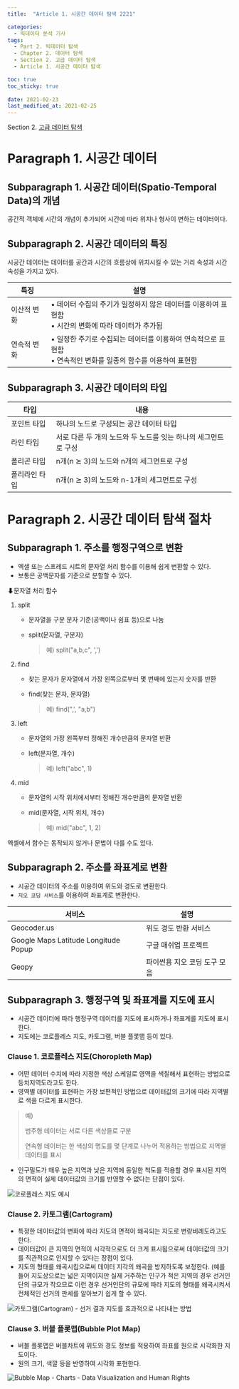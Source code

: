 ```yaml
---
title:  "Article 1. 시공간 데이터 탐색 2221"

categories:
  - 빅데이터 분석 기사
tags: 
  - Part 2. 빅데이터 탐색
  - Chapter 2. 데이터 탐색
  - Section 2. 고급 데이터 탐색
  - Article 1. 시공간 데이터 탐색

toc: true
toc_sticky: true
 
date: 2021-02-23
last_modified_at: 2021-02-25
---
```


Section 2. [고급 데이터 탐색]()

# Paragraph 1. 시공간 데이터

## Subparagraph 1. 시공간 데이터(Spatio-Temporal Data)의 개념

공간적 객체에 시간의 개념이 추가되어 시간에 따라 위치나 형사이 변하는 데이터이다.

## Subparagraph 2. 시공간 데이터의 특징

시공간 데이터는 데이터를 공간과 시간의 흐름상에 위치시킬 수 있는 거리 속성과 시간 속성을 가지고 있다.

| 특징        | 설명                                                         |
| ----------- | ------------------------------------------------------------ |
| 이산적 변화 | • 데이터 수집의 주기가 일정하지 않은 데이터를 이용하여 표현함<br />• 시간의 변화에 따라 데이터가 추가됨 |
| 연속적 변화 | • 일정한 주기로 수집되는 데이터를 이용하여 연속적으로 표현함<br />• 연속적인 변화를 일종의 함수를 이용하여 표현함 |

## Subparagraph 3. 시공간 데이터의 타입

| 타입          | 내용                                                         |
| ------------- | ------------------------------------------------------------ |
| 포인트 타입   | 하나의 노드로 구성되는 공간 데이터 타입                      |
| 라인 타입     | 서로 다른 두 개의 노드와 두 노드를 잇는 하나의 세그먼트로 구성 |
| 폴리곤 타입   | n개(n ⪰ 3)의 노드와 n개의 세그먼트로 구성                    |
| 폴리라인 타입 | n개(n ⪰ 3)의 노드와 n-1개의 세그먼트로 구성                  |

# Paragraph 2. 시공간 데이터 탐색 절차

## Subparagraph 1. 주소를 행정구역으로 변환

- 엑셀 또는 스프레드 시트의 문자열 처리 함수를 이용해 쉽게 변환할 수 있다.
- 보통은 공백문자를 기준으로 분할할 수 있다.

⬇문자열 처리 함수

1. split

   - 문자열을 구분 문자 기준(공백이나 쉼표 등)으로 나눔

   - split(문자열, 구분자)

     > 예) split("a,b,c", ',')

2. find

   - 찾는 문자가 문자열에서 가장 왼쪽으로부터 몇 번째에 있는지 숫자를 반환

   - find(찾는 문자, 문자열)

     > 예) find(",', "a,b")

3. left

   - 문자열의 가장 왼쪽부터 정해진 개수만큼의 문자열 반환

   - left(문자열, 개수)

     > 예) left("abc", 1)

4. mid

   - 문자열의 시작 위치에서부터 정해진 개수만큼의 문자열 반환

   - mid(문자열, 시작 위치, 개수)

     > 예) mid("abc", 1, 2)

엑셀에서 함수는 동작되지 않거나 문법이 다를 수도 있다.

## Subparagraph 2. 주소를 좌표계로 변환

- 시공간 데이터의 주소를 이용하여 위도와 경도로 변환한다.
- `지오 코딩 서비스`를 이용하여 좌표계로 변환한다.

| 서비스                               | 설명                         |
| ------------------------------------ | ---------------------------- |
| Geocoder.us                          | 위도 경도 반환 서비스        |
| Google Maps Latitude Longitude Popup | 구글 매쉬업 프로젝트         |
| Geopy                                | 파이썬용 지오 코딩 도구 모음 |

## Subparagraph 3. 행정구역 및 좌표계를 지도에 표시

- 시공간 데이터에 따라 행정구역 데이터를 지도에 표시하거나 좌표계를 지도에 표시한다.
- 지도에는 코로플레스 지도, 카토그램, 버블 플롯맵 등이 있다.

### Clause 1. 코로플레스 지도(Choropleth Map)

- 어떤 데이터 수치에 따라 지정한 색상 스케일로 영역을 색칠해서 표현하는 방법으로 등치지역도라고도 한다.
- 영역별 데이터를 표현하는 가장 보편적인 방법으로 데이터값의 크기에 따라 지역별로 색을 다르게 표시한다.

> 예)
>
> 범주형 데이터는 서로 다른 색상들로 구분
>
> 연속형 데이터는 한 색상의 명도를 몇 단계로 나누어 적용하는 방법으로 지역별 데이터를 표시

- 인구밀도가 매우 높은 지역과 낮은 지역에 동일한 척도를 적용할 경우 표시된 지역의 면적이 실제 데이터값의 크기를 반영할 수 없다는 단점이 있다.

![코로플레스 지도 예시](https://pbs.twimg.com/media/EmWBhzrVgAAD4I-.jpg)

### Clause 2. 카토그램(Cartogram)

- 특정한 데이터값의 변화에 따라 지도의 면적이 왜곡되는 지도로 변량비례도라고도 한다.
- 데이터값이 큰 지역의 면적이 시각적으로도 더 크게 표시됨으로써 데이터값의 크기를 직관적으로 인지할 수 있다는 장점이 있다.
- 지도의 형태를 왜곡시킴으로써 데이터 지각의 왜곡을 방지하도록 보정한다. (예를 들어 지도상으로는 넓은 지역이지만 실제 거주하는 인구가 적은 지역의 경우 선거인단의 규모가 작으므로 이런 경우 선거인단의 규모에 따라 지도의 형태를 왜곡시켜서 전체적인 선거의 판세를 알아보기 쉽게 할 수 있다.

![카토그램(Cartogram) - 선거 결과 지도를 효과적으로 나타내는 방법](https://img1.daumcdn.net/thumb/R720x0.q80/?scode=mtistory2&fname=http%3A%2F%2Fcfile7.uf.tistory.com%2Fimage%2F1614284F4F86F54122F394)

### Clause 3. 버블 플롯맵(Bubble Plot Map)

- 버블 플롯맵은 버블차트에 위도와 경도 정보를 적용하여 좌표를 원으로 시각화한 지도이다.
- 원의 크기, 색깔 등을 반영하여 시각화 표현한다.

![Bubble Map - Charts - Data Visualization and Human Rights](https://lh3.googleusercontent.com/proxy/_82MtTxAwE4txnAWuGzZH_9wG-IXR1Sg3uoCSaIKxiJvp0v9cHzRoh-CoAQN78nRrOthwMpGyn2TK1oUrekf4RgO3n4nYWaby-R4)


